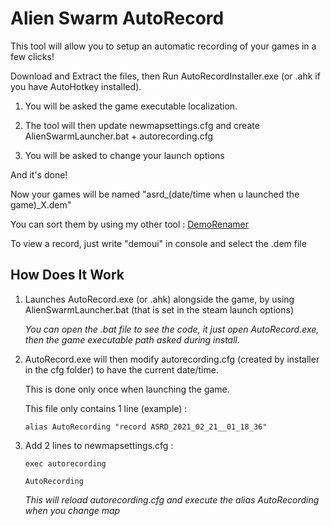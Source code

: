 # Alien Swarm AutoRecord

This tool will allow you to setup an automatic recording of your games in a few clicks!

Download and Extract the files, then Run AutoRecordInstaller.exe (or .ahk if you have AutoHotkey installed).

1) You will be asked the game executable localization.

2) The tool will then update newmapsettings.cfg and create AlienSwarmLauncher.bat + autorecording.cfg

3) You will be asked to change your launch options

And it's done!

Now your games will be named "asrd_(date/time when u launched the game)_X.dem"

You can sort them by using my other tool : [DemoRenamer]()

To view a record, just write "demoui" in console and select the .dem file

## How Does It Work

1) Launches AutoRecord.exe (or .ahk) alongside the game, by using AlienSwarmLauncher.bat (that is set in the steam launch options)

   *You can open the .bat file to see the code, it just open AutoRecord.exe, then the game executable path asked during install.*

2) AutoRecord.exe will then modify autorecording.cfg (created by installer in the cfg folder) to have the current date/time.
   
   This is done only once when launching the game. 
   
   This file only contains 1 line (example) :

   `alias AutoRecording "record ASRD_2021_02_21__01_18_36"`

3) Add 2 lines to newmapsettings.cfg :

   `exec autorecording`
   
   `AutoRecording`
   
   *This will reload autorecording.cfg and execute the alias AutoRecording when you change map*
